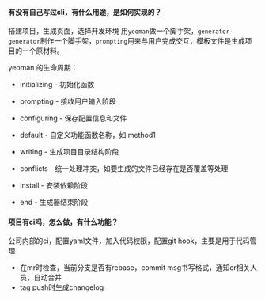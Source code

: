 #### 有没有自己写过cli，有什么用途，是如何实现的？
搭建项目，生成页面，选择开发环境
用`yeoman`做一个脚手架，`generator-generator`制作一个脚手架，`prompting`用来与用户完成交互，模板文件是生成项目的一个原材料。

yeoman 的生命周期：
- initializing - 初始化函数

- prompting - 接收用户输入阶段

- configuring - 保存配置信息和文件

- default - 自定义功能函数名称，如 method1

- writing - 生成项目目录结构阶段

- conflicts - 统一处理冲突，如要生成的文件已经存在是否覆盖等处理

- install - 安装依赖阶段

- end - 生成器结束阶段

#### 项目有ci吗，怎么做，有什么功能？
公司内部的ci，配置yaml文件，加入代码权限，配置git hook，主要是用于代码管理

- 在mr时检查，当前分支是否有rebase，commit msg书写格式，通知cr相关人员，自动合并
- tag push时生成changelog